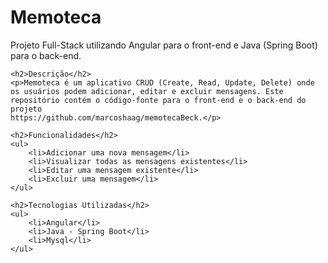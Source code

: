 <body>
    <h1>Memoteca</h1>
    <p>Projeto Full-Stack utilizando Angular para o front-end e Java (Spring Boot) para o back-end.</p>

    <h2>Descrição</h2>
    <p>Memoteca é um aplicativo CRUD (Create, Read, Update, Delete) onde os usuários podem adicionar, editar e excluir mensagens. Este repositório contém o código-fonte para o front-end e o back-end do projeto
    https://github.com/marcoshaag/memotecaBeck.</p>

    <h2>Funcionalidades</h2>
    <ul>
        <li>Adicionar uma nova mensagem</li>
        <li>Visualizar todas as mensagens existentes</li>
        <li>Editar uma mensagem existente</li>
        <li>Excluir uma mensagem</li>
    </ul>

    <h2>Tecnologias Utilizadas</h2>
    <ul>
        <li>Angular</li>
        <li>Java - Spring Boot</li>
        <li>Mysql</li>
    </ul>

</body>
